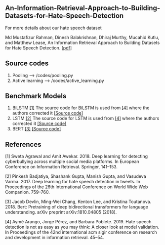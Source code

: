 ## An-Information-Retrieval-Approach-to-Building-Datasets-for-Hate-Speech-Detection

For more details about our hate speech dataset

Md Mustafizur Rahman, Dinesh Balakrishnan, Dhiraj Murthy, Mucahid Kutlu, and Matthew Lease, An Information Retrieval Approach to Building Datasets for Hate Speech Detection. [[pdf]](https://openreview.net/forum?id=jI_BbL-qjJN)


## Source codes

1. Pooling --> /codes/pooling.py 
2. Active learning --> /codes/active_learning.py


## Benchmark Models

1. BiLSTM [[1]](#1) The source code for BiLSTM is used from [[4]](#4) where the authors corrected it [[Source code]](https://github.com/aymeam/User_distribution_experiments/tree/master/Model1_Experiments) 
2. LSTM [[2]](#2) The source code for LSTM is used from [[4]](#4) where the authors corrected it [[Source code]](https://github.com/aymeam/User_distribution_experiments/tree/master/Model2_Experiments)
3. BERT [[3]](#3) [[Source code]](https://github.com/huggingface/transformers)



## References
<a id="1">[1]</a> Sweta Agrawal and Amit Awekar. 2018. Deep learning for detecting cyberbullying across
multiple social media platforms. In European Conference on Information Retrieval. Springer,
141–153.

<a id="2">[2]</a> Pinkesh Badjatiya, Shashank Gupta, Manish Gupta, and Vasudeva Varma. 2017. Deep learning
for hate speech detection in tweets. In Proceedings of the 26th International Conference on
World Wide Web Companion. 759–760.

<a id="3">[3]</a> Jacob Devlin, Ming-Wei Chang, Kenton Lee, and Kristina Toutanova. 2018. Bert: Pretraining of deep bidirectional transformers for language understanding. arXiv preprint arXiv:1810.04805 (2018).

<a id="4">[4]</a> Aymé Arango, Jorge Pérez, and Barbara Poblete. 2019. Hate speech detection is not as easy as
you may think: A closer look at model validation. In Proceedings of the 42nd international
acm sigir conference on research and development in information retrieval. 45–54.
